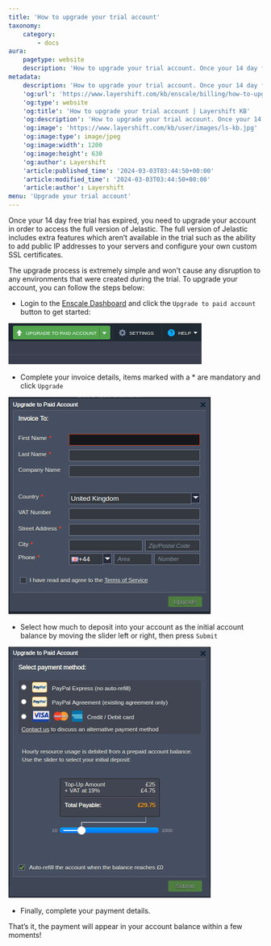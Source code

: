 ```yaml
---
title: 'How to upgrade your trial account'
taxonomy:
    category:
        - docs
aura:
    pagetype: website
    description: 'How to upgrade your trial account. Once your 14 day free trial has expired, you need to upgrade your account in order to access the full version of Enscale.'
metadata:
    description: 'How to upgrade your trial account. Once your 14 day free trial has expired, you need to upgrade your account in order to access the full version of Enscale.'
    'og:url': 'https://www.layershift.com/kb/enscale/billing/how-to-upgrade-your-trial-account'
    'og:type': website
    'og:title': 'How to upgrade your trial account | Layershift KB'
    'og:description': 'How to upgrade your trial account. Once your 14 day free trial has expired, you need to upgrade your account in order to access the full version of Enscale.'
    'og:image': 'https://www.layershift.com/kb/user/images/ls-kb.jpg'
    'og:image:type': image/jpeg
    'og:image:width': 1200
    'og:image:height': 630
    'og:author': Layershift
    'article:published_time': '2024-03-03T03:44:50+00:00'
    'article:modified_time': '2024-03-03T03:44:50+00:00'
    'article:author': Layershift
menu: 'Upgrade your trial account'
---
```


Once your 14 day free trial has expired, you need to upgrade your account in order to access the full version of Jelastic. The full version of Jelastic includes extra features which aren’t available in the trial such as the ability to add public IP addresses to your servers and configure your own custom SSL certificates.

The upgrade process is extremely simple and won’t cause any disruption to any environments that were created during the trial. To upgrade your account, you can follow the steps below:

* Login to the [Enscale Dashboard](https://app.enscale.cloud/) and click the `Upgrade to paid account` button to get started:

![How%20to%20upgrade%20your%20trial%20account-1](How%20to%20upgrade%20your%20trial%20account-1.png "How%20to%20upgrade%20your%20trial%20account-1")

* Complete your invoice details, items marked with a * are mandatory and click `Upgrade`

![How%20to%20upgrade%20your%20trial%20account-2](How%20to%20upgrade%20your%20trial%20account-2.png "How%20to%20upgrade%20your%20trial%20account-2")

* Select how much to deposit into your account as the initial account balance by moving the slider left or right, then press `Submit`

![How%20to%20upgrade%20your%20trial%20account-3](How%20to%20upgrade%20your%20trial%20account-3.png "How%20to%20upgrade%20your%20trial%20account-3")

* Finally, complete your payment details.

That’s it, the payment will appear in your account balance within a few moments!

